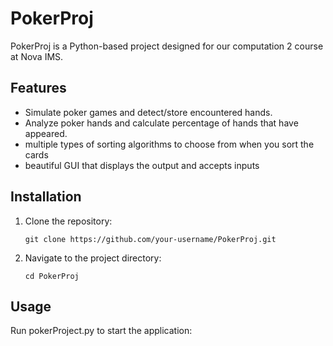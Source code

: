 # PokerProj

PokerProj is a Python-based project designed for our computation 2 course at Nova IMS.

## Features
- Simulate poker games and detect/store encountered hands.
- Analyze poker hands and calculate percentage of hands that have appeared.
- multiple types of sorting algorithms to choose from when you sort the cards
- beautiful GUI that displays the output and accepts inputs

## Installation
1. Clone the repository:
    ```
    git clone https://github.com/your-username/PokerProj.git
    ```
2. Navigate to the project directory:
    ```
    cd PokerProj
    ```

## Usage
Run pokerProject.py to start the application:
